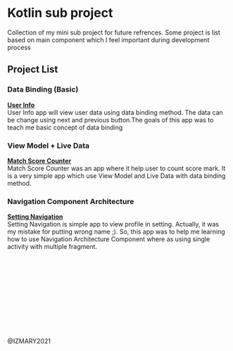 # Kotlin sub project
 Collection of my mini sub project for future refrences. Some project is list based on main component which I feel important during development process

## Project List
### Data Binding (Basic)
**[User Info](https://github.com/iz-hafiz/Kotlin-sub-project/tree/main/Data%20Binding%20(Basic)/UserInfoDataBinding)**  
User Info app will view user data using data binding method. The data can be change using next and previous button.The goals of this app was to teach me basic concept of data binding

### View Model + Live Data
**[Match Score Counter](https://github.com/iz-hafiz/Kotlin-sub-project/tree/main/Live%20data%20%2B%20View%20Model/MatchScoreCounterLiveDataViewModel)**  
Match Score Counter was an app where it help user to count score mark. It is a very simple app which use View Model and Live Data with data binding method.

### Navigation Component Architecture
**[Setting Navigation](https://github.com/iz-hafiz/Kotlin-sub-project/tree/main/Navigation%20Component%20Architecture/SettingInterfaceNavigationArchitectureComponent)**  
Setting Navigation is simple app to view profile in setting. Actually, it was my mistake for putting wrong name ;). So, this app was to help me learning how to use Navigation Architecture Component where as using single activity with multiple fragment.

<br>
<br>
<br>
<br>
<br>
<br>
<br>
<br>
<br>
<br>

@IZMARY2021

